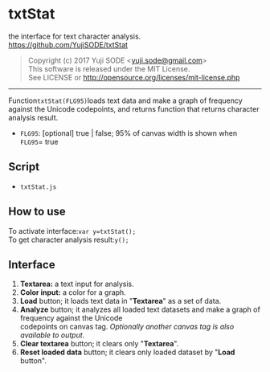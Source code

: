 # txtStat
the interface for text character analysis.
https://github.com/YujiSODE/txtStat

>Copyright (c) 2017 Yuji SODE \<yuji.sode@gmail.com\>  
>This software is released under the MIT License.  
>See LICENSE or http://opensource.org/licenses/mit-license.php
______

Function`txtStat(FLG95)`loads text data and make a graph of frequency against the Unicode codepoints,
and returns function that returns character analysis result.
* `FLG95`: [optional] true | false; 95% of canvas width is shown when `FLG95`= true

## Script
* `txtStat.js`

## How to use
To activate interface:`var y=txtStat();`  
To get character analysis result:`y();`

## Interface
1. __Textarea:__ a text input for analysis.
2. __Color input:__ a color for a graph.
3. __Load__ button; it loads text data in "__Textarea__" as a set of data.
4. __Analyze__ button; it analyzes all loaded text datasets and make a graph of frequency against the Unicode  
   codepoints on canvas tag. _Optionally another canvas tag is also available to output_.
5. __Clear textarea__ button; it clears only "__Textarea__".
6. __Reset loaded data__ button; it clears only loaded dataset by "__Load__ button".
